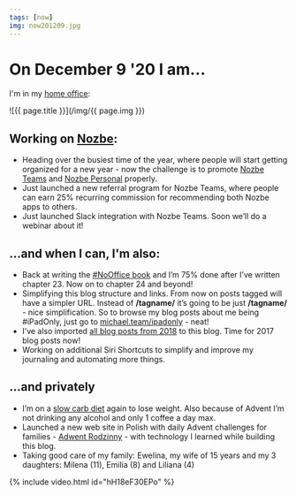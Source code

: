 ```yaml
---
tags: [now]
img: now201209.jpg
---
```


# On December 9 '20 I am…

I'm in my [home office](/office):

<!--More-->

![{{ page.title }}](/img/{{ page.img }})

## Working on [Nozbe][n]:

* Heading over the busiest time of the year, where people will start getting organized for a new year - now the challenge is to promote [Nozbe Teams][n] and [Nozbe Personal][np] properly.
* Just launched a new referral program for Nozbe Teams, where people can earn 25% recurring commission for recommending both Nozbe apps to others.
* Just launched Slack integration with Nozbe Teams. Soon we’ll do a webinar about it!

## …and when I can, I'm also:

* Back at writing the [#NoOffice book](https://NoOffice.org/) and I’m 75% done after I’ve written chapter 23. Now on to chapter 24 and beyond!
* Simplifying this blog structure and links. From now on posts tagged will have a simpler URL. Instead of **/tagname/** it’s going to be just **/tagname/** - nice simplification. So to browse my blog posts about me being #iPadOnly, just go to [michael.team/ipadonly](/ipadonly) - neat!
* I’ve also imported [all blog posts from 2018](/2018best) to this blog. Time for 2017 blog posts now!
* Working on additional Siri Shortcuts to simplify and improve my journaling and automating more things.

## …and privately

* I’m on a [slow carb diet](/slow-carb-diet/) again to lose weight. Also because of Advent I’m not drinking any alcohol and only 1 coffee a day max.
* Launched a new web site in Polish with daily Advent challenges for families - [Adwent Rodzinny](https://adwentrodzinny.pl) - with technology I learned while building this blog.
* Taking good care of my family: Ewelina, my wife of 15 years and my 3 daughters: Milena (11), Emilia (8) and Liliana (4)

{% include video.html id="hH18eF30EPo" %}


[n]: https://michael.gratis/nozbe
[np]: https://michael.gratis/nozbepersonal